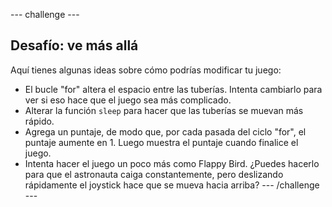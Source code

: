 --- challenge ---
## Desafío: ve más allá

Aquí tienes algunas ideas sobre cómo podrías modificar tu juego:
- El bucle "for" altera el espacio entre las tuberías. Intenta cambiarlo para ver si eso hace que el juego sea más complicado.
- Alterar la función `sleep` para hacer que las tuberías se muevan más rápido.
- Agrega un puntaje, de modo que, por cada pasada del ciclo "for", el puntaje aumente en 1. Luego muestra el puntaje cuando finalice el juego.
- Intenta hacer el juego un poco más como Flappy Bird. ¿Puedes hacerlo para que el astronauta caiga constantemente, pero deslizando rápidamente el joystick hace que se mueva hacia arriba? --- /challenge ---

